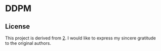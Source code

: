 # DDPM

## License

This project is derived from [2](https://github.com/znxlwm/pytorch-MNIST-CelebA-cGAN-cDCGAN).
I would like to express my sincere gratitude to the original authors.